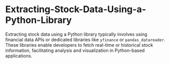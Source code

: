 # Extracting-Stock-Data-Using-a-Python-Library
Extracting stock data using a Python library typically involves using financial data APIs or dedicated libraries like `yfinance` or `pandas_datareader`. These libraries enable developers to fetch real-time or historical stock information, facilitating analysis and visualization in Python-based applications.
